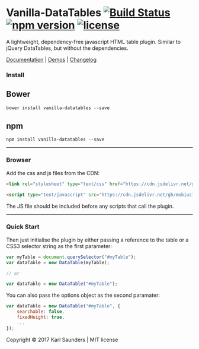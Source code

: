 # Vanilla-DataTables [![Build Status](https://travis-ci.org/Mobius1/Vanilla-DataTables.svg?branch=master)](https://travis-ci.org/Mobius1/Vanilla-DataTables) [![npm version](https://badge.fury.io/js/vanilla-datatables.svg)](https://badge.fury.io/js/vanilla-datatables) [![license](https://img.shields.io/github/license/mashape/apistatus.svg)](https://github.com/Mobius1/Vanilla-DataTables/blob/master/LICENSE)
A lightweight, dependency-free javascript HTML table plugin. Similar to jQuery DataTables, but without the dependencies.

[Documentation](https://github.com/Mobius1/Vanilla-DataTables/wiki) | 
[Demos](http://mobius.ovh/docs/vanilla-datatables/pages/demos) | [Changelog](http://mobius.ovh/docs/vanilla-datatables/pages/changelog)


### Install

## Bower
```
bower install vanilla-datatables --save
```

## npm
```
npm install vanilla-datatables --save
```

---

### Browser

Add the css and js files from the CDN:

```html
<link rel="stylesheet" type="text/css" href="https://cdn.jsdelivr.net/gh/mobius1/vanilla-Datatables@latest/vanilla-dataTables.min.css">

<script type="text/javascript" src="https://cdn.jsdelivr.net/gh/mobius1/vanilla-Datatables@latest/vanilla-dataTables.min.js"></script>
```

The JS file should be included before any scripts that call the plugin.

---

### Quick Start

Then just initialise the plugin by either passing a reference to the table or a CSS3 selector string as the first parameter:

```javascript
var myTable = document.querySelector("#myTable");
var dataTable = new DataTable(myTable);

// or

var dataTable = new DataTable("#myTable");

```

You can also pass the options object as the second paramater:

```javascript
var dataTable = new DataTable("#myTable", {
	searchable: false,
	fixedHeight: true,
	...
});
```

Copyright © 2017 Karl Saunders | MIT license

